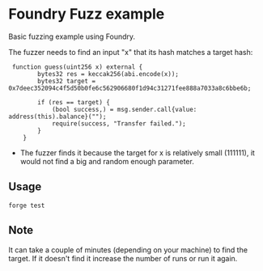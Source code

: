 # Foundry Fuzz example 

Basic fuzzing example using Foundry. 

The fuzzer needs to find an input "x" that its hash matches a target hash:

```solidity 
 function guess(uint256 x) external {
        bytes32 res = keccak256(abi.encode(x));
        bytes32 target = 0x7deec352094c4f5d50b0fe6c562906680f1d94c31271fee888a7033a8c6bbe6b;

        if (res == target) {
            (bool success,) = msg.sender.call{value: address(this).balance}("");
            require(success, "Transfer failed.");
        }
    }
```

* The fuzzer finds it because the target for x is relatively small (111111), it would not find a big and random enough parameter.

## Usage

```
forge test
```

## Note
It can take a couple of minutes (depending on your machine) to find the target. If it doesn't find it increase the number of runs or run it again. 

